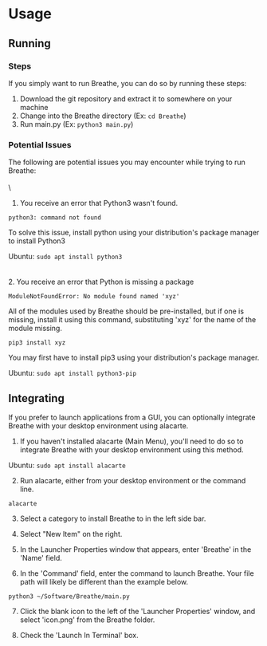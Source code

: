 # Usage

## Running
### Steps
If you simply want to run Breathe, you can do so by running these steps:

1. Download the git repository and extract it to somewhere on your machine
2. Change into the Breathe directory (Ex: `cd Breathe`)
3. Run main.py (Ex: `python3 main.py`)

### Potential Issues
The following are potential issues you may encounter while trying to run Breathe:
\
\
\
1. You receive an error that Python3 wasn't found.

`python3: command not found`

To solve this issue, install python using your distribution's package manager to install Python3

Ubuntu: `sudo apt install python3`
\
\
\
2. You receive an error that Python is missing a package

`ModuleNotFoundError: No module found named 'xyz'`

All of the modules used by Breathe should be pre-installed, but if one is missing, install it using this command, substituting 'xyz' for the name of the module missing.

`pip3 install xyz`

You may first have to install pip3 using your distribution's package manager.

Ubuntu: `sudo apt install python3-pip`

## Integrating
If you prefer to launch applications from a GUI, you can optionally integrate Breathe with your desktop environment using alacarte.

1. If you haven't installed alacarte (Main Menu), you'll need to do so to integrate Breathe with your desktop environment using this method.

Ubuntu: `sudo apt install alacarte`

2. Run alacarte, either from your desktop environment or the command line.

`alacarte`

3. Select a category to install Breathe to in the left side bar.

4. Select "New Item" on the right.

5. In the Launcher Properties window that appears, enter 'Breathe' in the 'Name' field.

6. In the 'Command' field, enter the command to launch Breathe. Your file path will likely be different than the example below.

`python3 ~/Software/Breathe/main.py`

7. Click the blank icon to the left of the 'Launcher Properties' window, and select 'icon.png' from the Breathe folder.

8. Check the 'Launch In Terminal' box.